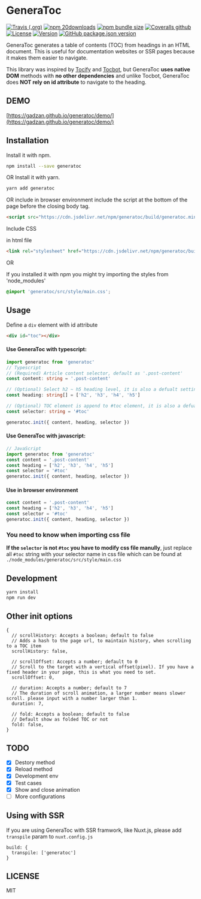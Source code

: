 # GeneraToc

[![Travis (.org)](https://img.shields.io/travis/gadzan/generatoc?style=for-the-badge)](https://www.travis-ci.org/gadzan/generatoc)
[![npm 20downloads](https://img.shields.io/npm/dt/generatoc?label=npm%20downloads&logo=npm&style=for-the-badge)](https://www.npmjs.com/package/generatoc)
[![npm bundle size](https://img.shields.io/bundlephobia/min/generatoc?style=for-the-badge)](https://www.npmjs.com/package/generatoc)
[![Coveralls github](https://img.shields.io/coveralls/github/gadzan/generatoc?style=for-the-badge)](https://coveralls.io/github/gadzan/generatoc?branch=master)
[![License](https://img.shields.io/npm/l/generatoc?style=for-the-badge)](https://github.com/gadzan/generatoc/blob/master/LICENSE)
[![Version](https://img.shields.io/npm/v/generatoc?logo=npm&label=version&style=for-the-badge)](https://www.npmjs.com/package/generatoc)
[![GitHub package.json version](https://img.shields.io/github/package-json/v/gadzan/generatoc?logo=github&style=for-the-badge)](github.com/gadzan/generatoc/)

GeneraToc generates a table of contents (TOC) from headings in an HTML document. This is useful for documentation websites or SSR pages because it makes them easier to navigate. 

This library was inspired by [Tocify](https://github.com/gfranko/jquery.tocify.js) and [Tocbot](https://github.com/tscanlin/tocbot), but GeneraToc **uses native DOM** methods with **no other dependencies** and unlike Tocbot, GeneraToc does **NOT rely on id attribute** to navigate to the heading.

## DEMO

[https://gadzan.github.io/generatoc/demo/](https://gadzan.github.io/generatoc/demo/)

## Installation

Install it with npm.
```bash
npm install --save generatoc
```

OR Install it with yarn.
```bash
yarn add generatoc
```

OR include in browser environment
include the script at the bottom of the page before the closing body tag.
```html
<script src="https://cdn.jsdelivr.net/npm/generatoc/build/generatoc.min.js"></script>
```

Include CSS

in html file
```html
<link rel="stylesheet" href="https://cdn.jsdelivr.net/npm/generatoc/build/generatoc.min.css">
```

OR

If you installed it with npm you might try importing the styles from 'node_modules'
```css
@import 'generatoc/src/style/main.css';
```

## Usage

Define a `div` element with id attribute
```html
<div id="toc"></div>
```

#### Use GeneraToc with typescript:
```typescript
import generatoc from 'generatoc'
// Typescript
// (Required) Article content selector, default as '.post-content'
const content: string = '.post-content'

// (Optional) Select h2 ~ h5 heading level, it is also a defualt setting if you leave it undefined
const heading: string[] = ['h2', 'h3', 'h4', 'h5']

// (Optional) TOC element is append to #toc element, it is also a defualt setting if you leave it undefined
const selector: string = '#toc'

generatoc.init({ content, heading, selector })
```

#### Use GeneraToc with javascript:
```javascript
// JavaScript
import generatoc from 'generatoc'
const content = '.post-content'
const heading = ['h2', 'h3', 'h4', 'h5']
const selector = '#toc'
generatoc.init({ content, heading, selector })
```

#### Use in browser environment
```javascript
const content = '.post-content'
const heading = ['h2', 'h3', 'h4', 'h5']
const selector = '#toc'
generatoc.init({ content, heading, selector })
```

### You need to know when importing css file

**If the `selector` is not `#toc` you have to modify css file manully**, just replace all `#toc` string with your selector name in css file which can be found at `./node_modules/generatoc/src/style/main.css`

## Development

```bash
yarn install
npm run dev
```

## Other init options
```
{
  // scrollHistory: Accepts a boolean; default to false
  // Adds a hash to the page url, to maintain history, when scrolling to a TOC item
  scrollHistory: false,

  // scrollOffset: Accepts a number; default to 0
  // Scroll to the target with a vertical offset(pixel). If you have a fixed header in your page, this is what you need to set.
  scrollOffset: 0,

  // duration: Accepts a number; default to 7
  // The duration of scroll animation, a larger number means slower scroll. please input with a number larger than 1.
  duration: 7,

  // fold: Accepts a boolean; default to false
  // Default show as folded TOC or not
  fold: false,
}
```

## TODO

- [x] Destory method
- [x] Reload method
- [x] Development env
- [x] Test cases
- [x] Show and close animation
- [ ] More configurations

## Using with SSR

If you are using GeneraToc with SSR framwork, like Nuxt.js, please add `transpile` param to `nuxt.config.js`
```
build: {
  transpile: ['generatoc']
}
```

## LICENSE
MIT
